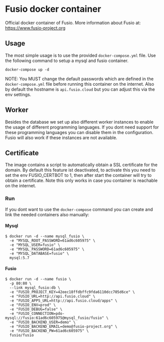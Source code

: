 # Fusio docker container

Official docker container of Fusio. More information about Fusio at: 
https://www.fusio-project.org

## Usage

The most simple usage is to use the provided `docker-compose.yml` file. Use the
following command to setup a mysql and fusio container.

```
docker-compose up -d
```

NOTE: You MUST change the default passwords which are defined in the 
`docker-compose.yml` file before running this container on the internet.
Also by default the hostname is `api.fusio.cloud` but you can adjust this
via the env settings.

## Worker

Besides the database we set up also different worker instances to enable
the usage of different programming languages. If you dont need support
for these programming languages you can disable them in the configuration.
Fusio will also work if these instances are not available.

## Certificate

The image contains a script to automatically obtain a SSL certificate for the
domain. By default this feature ist deactivated, to activate this you need to set
the env FUSIO_CERTBOT to 1, then after start the container will try to obtain a
certificate. Note this only works in case you container is reachable on the internet.

### Run

If you dont want to use the `docker-compose` command you can create and link 
the needed containers also manually:

#### Mysql

```
$ docker run -d --name mysql_fusio \
  -e "MYSQL_ROOT_PASSWORD=61ad6c605975" \
  -e "MYSQL_USER=fusio" \
  -e "MYSQL_PASSWORD=61ad6c605975" \
  -e "MYSQL_DATABASE=fusio" \
  mysql:5.7
```

#### Fusio

```
$ docker run -d --name fusio \
  -p 80:80 \
  --link mysql_fusio:db \
  -e "FUSIO_PROJECT_KEY=42eec18ffdbffc9fda6110dcc705d6ce" \
  -e "FUSIO_URL=http://api.fusio.cloud" \
  -e "FUSIO_APPS_URL=http://api.fusio.cloud/apps" \
  -e "FUSIO_ENV=prod" \
  -e "FUSIO_DEBUG=false" \
  -e "FUSIO_CONNECTION=pdo-mysql://fusio:61ad6c605975@mysql_fusio/fusio" \
  -e "FUSIO_BACKEND_USER=demo" \
  -e "FUSIO_BACKEND_EMAIL=demo@fusio-project.org" \
  -e "FUSIO_BACKEND_PW=61ad6c605975" \
  fusio/fusio
```
